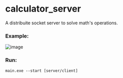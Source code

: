 # calculator_server
A distribuite socket server to solve math's operations.

### Example:

![image](https://github.com/PyMarcus/calculator_server/assets/88283829/8ba18412-9963-4c2c-b555-ba2589315481)


### Run:

    main.exe --start [server/client]

